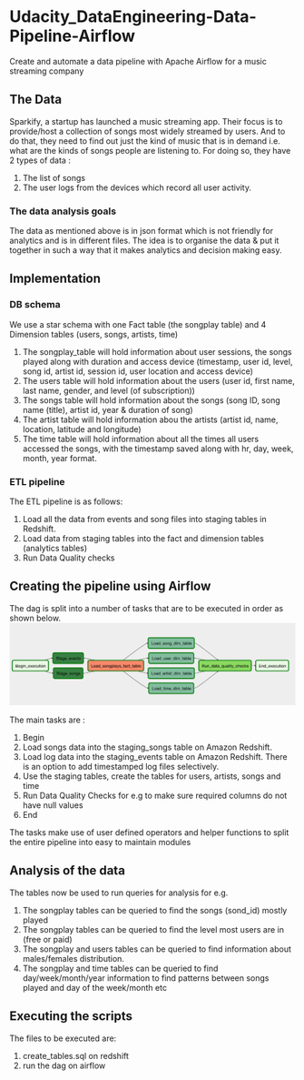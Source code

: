 # Udacity_DataEngineering-Data-Pipeline-Airflow
Create and automate a data pipeline with Apache Airflow for a music streaming company

## The Data
Sparkify, a startup has launched a music streaming app. Their focus is to provide/host a collection of songs most widely streamed by users. And to do that, they need to find out just the kind of music that is in demand i.e. what are the kinds of songs people are listening to.
For doing so, they have 2 types of data :
1. The list of songs
2. The user logs from the devices which record all user activity.

### The data analysis goals
The data as mentioned above is in json format which is not friendly for analytics and is in different files.
The idea is to organise the data & put it together in such a way that it makes analytics and decision making easy.

## Implementation

### DB schema 
We use a star schema with one Fact table (the songplay table) and 4 Dimension tables (users, songs, artists, time)
1. The songplay_table will hold information about user sessions, the songs played along with duration and access device (timestamp, user id, level, song id, artist id, session id, user location and access device)
2. The users table will hold information about the users (user id, first name, last name, gender, and level (of subscription))
3. The songs table will hold information about the songs (song ID, song name (title), artist id, year & duration of song)
4. The artist table will hold information abou the artists (artist id, name, location, latitude and longitude)
5. The time table will hold information about all the times all users accessed the songs, with the timestamp saved along with hr, day, week, month, year format.


### ETL pipeline
The ETL pipeline is as follows:
1. Load all the data from events and song files into staging tables in Redshift.
2. Load data from staging tables into the fact and dimension tables (analytics tables)
3. Run Data Quality checks

## Creating the pipeline using Airflow
The dag is split into a number of tasks that are to be executed in order as shown below.
![DAG](images/dag.png)

The main tasks are :
1. Begin
2. Load songs data into the staging_songs table on Amazon Redshift.
3. Load log data into the staging_events table on Amazon Redshift. There is an option to add timestamped log files selectively.
4. Use the staging tables, create the tables for users, artists, songs and time
5. Run Data Quality Checks for e.g to make sure required columns do not have null values
6. End

The tasks make use of user defined operators and helper functions to split the entire pipeline into easy to maintain modules

## Analysis of the data
The tables now be used to run queries for analysis for e.g.
1. The songplay tables can be queried to find the songs (sond_id) mostly played 
2. The songplay tables can be queried to find the level most users are in (free or paid)
3. The songplay and users tables can be queried to find information about males/females distribution.
4. The songplay and time tables can be queried to find day/week/month/year information to find patterns between songs played and day of the week/month etc

## Executing the scripts
The files to be executed are:
1. create_tables.sql on redshift
2. run the dag on airflow

